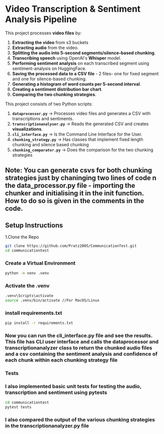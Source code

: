 # Video Transcription & Sentiment Analysis Pipeline

This project processes **video files** by:
1. **Extracting the video** from s3 buckets
2. **Extracting audio** from the video.
2. **Splitting the audio into 5-second segments/silence-based chunking**.
3. **Transcribing speech** using OpenAI's **Whisper** model.
4. **Performing sentiment analysis** on each transcribed segment using sentiment-analysis on HuggingFace.
5. **Saving the processed data to a CSV file** - 2 files- one for fixed segment and one for silence-based chunking.
6. **Generating a histogram of word counts per 5-second interval**.
7. **Creating a sentiment distribution bar chart**.
8. **Comparing the two chunking strategies**.

This project consists of two Python scripts:
1. **`dataprocessor.py`** → Processes video files and generates a CSV with transcriptions and sentiments.
2. **`transcriptionanalyser.py`** → Reads the generated CSV and creates **visualizations**.
3. **`cli_interface.py`**  → Is the Command Line Interface for the User.
4. **`chunking_strategy.py`** → Has classes that implement fixed length chunking and silence based chunking
5. **`chunking_comparator.py`** → Does the comparison for the two chunking strategies

Note: You can generate csvs for both chunking strategies just by chaninging two lines of code n the data_processor.py file - importing the chunker and initialising it in the __init__ function. How to do so is given in the comments in the code.
---


## **Setup Instructions**

1.Clone the Repo
```bash
git clone https://github.com/Pratz2005/CommunicationTest.git 
cd communicationtest
```

### **Create a Virtual Environment**
```bash
python -m venv .venv
```

### **Activate the .venv**
```bash
.venv\Scripts\activate
source .venv/bin/activate //For MacOS/Linux
```
### **install requirements.txt**
```bash
pip install -r requirements.txt
```

### Now you can run the cli_interface.py file and see the results. This file has CLI user interface and calls the dataprocessor and transcriptionanalyzer class to return the chunked audio files and a csv containing the sentiment analysis and confidence of each chunk within each chunking strategy file

### Tests
### I also implemented basic unit tests for testing the audio, transcription and sentiment using pytests

```bash
cd communicationtest
pytest tests
```

### I also compared the output of the various chunking strategies in the transcriptionanalyzer.py file







